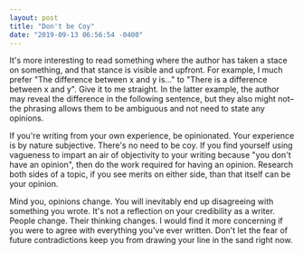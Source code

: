 ```yaml
---
layout: post
title: "Don't be Coy"
date: "2019-09-13 06:56:54 -0400"
---
```


It's more interesting to read something where the author has taken a stace
on something, and that stance is visible and upfront. For example, I much
prefer "The difference between x and y is..." to "There is a difference
between x and y". Give it to me straight. In the latter example, the
author may reveal the difference in the following sentence, but they also
might not–the phrasing allows them to be ambiguous and not need to state
any opinions.

If you're writing from your own experience, be opinionated. Your
experience is by nature subjective. There's no need to be coy. If you find
yourself using vagueness to impart an air of objectivity to your writing
because "you don't have an opinion", then do the work required for having
an opinion. Research both sides of a topic, if you see merits on either
side, than that itself can be your opinion.

Mind you, opinions change. You will inevitably end up disagreeing with
something you wrote. It's not a reflection on your credibility as
a writer. People change. Their thinking changes. I would find it more
concerning if you were to agree with everything you've ever written. Don't
let the fear of future contradictions keep you from drawing your line in
the sand right now.
